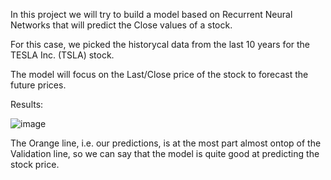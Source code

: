 In this project we will try to build a model based on Recurrent Neural Networks that will predict the Close values of a stock.

For this case, we picked the historycal data from the last 10 years for the TESLA Inc. (TSLA) stock.

The model will focus on the Last/Close price of the stock to forecast the future prices.



Results:

![image](https://github.com/user-attachments/assets/6fd62206-524a-4dbd-8dff-e3c98c49c0d3)

The Orange line, i.e. our predictions, is at the most part almost ontop of the Validation line, so we can say that the model is quite good at predicting the stock price.

